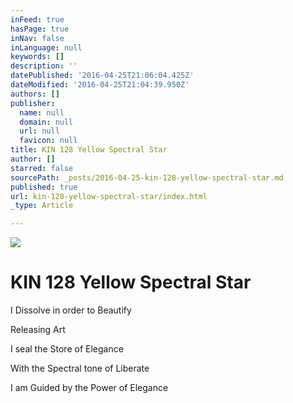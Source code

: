 ```yaml
---
inFeed: true
hasPage: true
inNav: false
inLanguage: null
keywords: []
description: ''
datePublished: '2016-04-25T21:06:04.425Z'
dateModified: '2016-04-25T21:04:39.950Z'
authors: []
publisher:
  name: null
  domain: null
  url: null
  favicon: null
title: KIN 128 Yellow Spectral Star
author: []
starred: false
sourcePath: _posts/2016-04-25-kin-128-yellow-spectral-star.md
published: true
url: kin-128-yellow-spectral-star/index.html
_type: Article

---
```

![](https://the-grid-user-content.s3-us-west-2.amazonaws.com/0d897baa-3cc1-4f47-8fd6-6b0621b935a2.png)

# KIN 128 Yellow Spectral Star

I Dissolve in order to Beautify

Releasing Art

I seal the Store of Elegance

With the Spectral tone of Liberate

I am Guided by the Power of Elegance